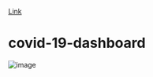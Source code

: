[Link](https://covid.knnect.com/)

# covid-19-dashboard
![image](https://user-images.githubusercontent.com/3313885/131214119-5d29ec7c-ecf1-40c8-8714-b00204641897.png)

